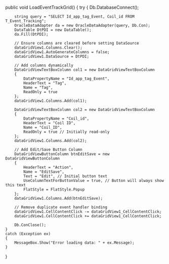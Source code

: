 public void LoadEventTrackGrid()
{
    try
    {
        Db.DatabaseConnect();

        string query = "SELECT Id_app_tag_Event, Coil_id FROM T_Event_Tracking";
        OracleDataAdapter da = new OracleDataAdapter(query, Db.Con);
        DataTable DtPDI = new DataTable();
        da.Fill(DtPDI);

        // Ensure columns are cleared before setting DataSource
        dataGridView1.Columns.Clear();
        dataGridView1.AutoGenerateColumns = false;
        dataGridView1.DataSource = DtPDI;

        // Add columns dynamically
        DataGridViewTextBoxColumn col1 = new DataGridViewTextBoxColumn
        {
            DataPropertyName = "Id_app_tag_Event",
            HeaderText = "Tag",
            Name = "Tag",
            ReadOnly = true
        };
        dataGridView1.Columns.Add(col1);

        DataGridViewTextBoxColumn col2 = new DataGridViewTextBoxColumn
        {
            DataPropertyName = "Coil_id",
            HeaderText = "Coil ID",
            Name = "Coil_ID",
            ReadOnly = true // Initially read-only
        };
        dataGridView1.Columns.Add(col2);

        // Add Edit/Save Button Column
        DataGridViewButtonColumn btnEditSave = new DataGridViewButtonColumn
        {
            HeaderText = "Action",
            Name = "EditSave",
            Text = "Edit", // Initial button text
            UseColumnTextForButtonValue = true, // Button will always show this text
            FlatStyle = FlatStyle.Popup
        };
        dataGridView1.Columns.Add(btnEditSave);

        // Remove duplicate event handler binding
        dataGridView1.CellContentClick -= dataGridView1_CellContentClick;
        dataGridView1.CellContentClick += dataGridView1_CellContentClick;

        Db.ConClose();
    }
    catch (Exception ex)
    {
        MessageBox.Show("Error loading data: " + ex.Message);
    }
}

